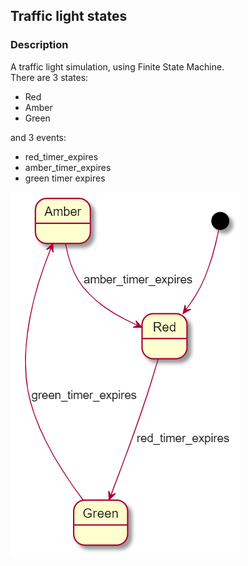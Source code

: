 ## Traffic light states

### Description

A traffic light simulation, using Finite State Machine.<br>
There are 3 states:
- Red
- Amber
- Green

and 3 events:
- red_timer_expires
- amber_timer_expires
- green timer expires

![img.png](docs/trafficlight-state-diagram.png)
